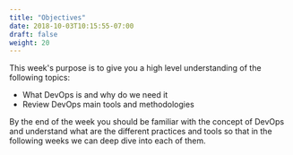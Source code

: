 ```yaml
---
title: "Objectives"
date: 2018-10-03T10:15:55-07:00
draft: false
weight: 20
---
```


This week's purpose is to give you a high level understanding of the following topics:
  - What DevOps is and why do we need it 
  - Review DevOps main tools and methodologies

By the end of the week you should be familiar with the concept of DevOps and understand what are the different practices and tools so that in the following weeks we can deep dive into each of them.
